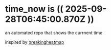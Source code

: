 # time_now is (( 2025-09-28T06:45:00.870Z ))

an automated repo that shows the currnent time

inspired by [breakingheatmap](https://github.com/breakingheatmap/breakingheatmap)